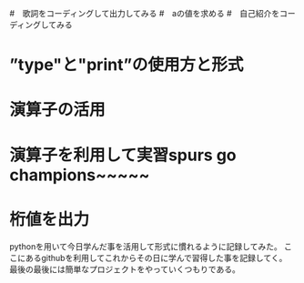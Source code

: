 #　歌詞をコーディングして出力してみる
#　aの値を求める
#　自己紹介をコーディングしてみる
# ”type"と"print”の使用方と形式
# 演算子の活用
# 演算子を利用して実習spurs go champions~~~~~
# 桁値を出力
pythonを用いて今日学んだ事を活用して形式に慣れるように記録してみた。
ここにあるgithubを利用してこれからその日に学んで習得した事を記録してく。
最後の最後には簡単なプロジェクトをやっていくつもりである。

